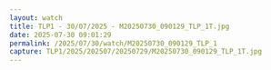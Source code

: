 ```yaml
---
layout: watch
title: TLP1 - 30/07/2025 - M20250730_090129_TLP_1T.jpg
date: 2025-07-30 09:01:29
permalink: /2025/07/30/watch/M20250730_090129_TLP_1
capture: TLP1/2025/202507/20250729/M20250730_090129_TLP_1T.jpg
---
```

